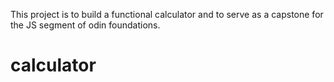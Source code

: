 This project is to build a functional calculator and to serve as a capstone for the JS segment of odin foundations.
# calculator